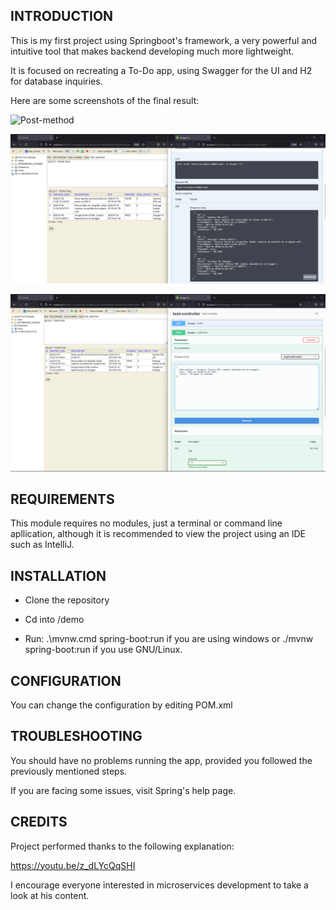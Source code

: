 INTRODUCTION
------------

This is my first project using Springboot's framework, a very powerful and intuitive tool that makes backend developing much more lightweight. 

It is focused on recreating a To-Do app, using Swagger for the UI and H2 for database inquiries.

Here are some screenshots of the final result: 

![Post-method](images/uso-método-post.png)

![Get-method](images/metodo-get.png)

![Final-result](images/Resultado-final.png)


REQUIREMENTS
------------

This module requires no modules, just a terminal or command line apllication, although it is recommended to view the project using an IDE such as IntelliJ.


INSTALLATION
------------
 
 * Clone the repository

 * Cd into /demo
 
 * Run: .\mvnw.cmd spring-boot:run if you are using windows or ./mvnw spring-boot:run if you use GNU/Linux.
 
 
 CONFIGURATION
-------------

You can change the configuration by editing POM.xml

TROUBLESHOOTING
---------------

You should have no problems running the app, provided you followed the previously mentioned steps. 

If you are facing some issues, visit Spring's help page.

CREDITS
---------------

Project performed thanks to the following explanation:

https://youtu.be/z_dLYcQqSHI

I encourage everyone interested in microservices development to take a look at his content.
